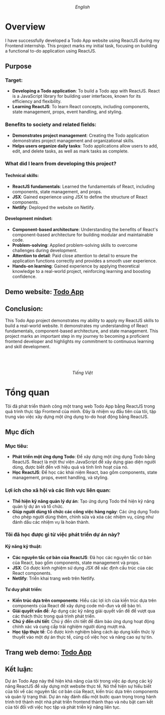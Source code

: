 <h6 align="center">English</h6>

# Overview
I have successfully developed a Todo App website using ReactJS during my Frontend internship. This project marks my initial task, focusing on building a functional to-do application using ReactJS.

## Purpose
### Target:
- **Developing a Todo application**: To build a Todo app with ReactJS. React is a JavaScript library for building user interfaces, known for its efficiency and flexibility.
- **Learning ReactJS**: To learn React concepts, including components, state management, props, event handling, and styling.

### Benefits to society and related fields:
- **Demonstrates project management**: Creating the Todo application demonstrates project management and organizational skills.
- **Helps users organize daily tasks**: Todo applications allow users to add, edit, and delete tasks, as well as mark tasks as complete.

### What did I learn from developing this project?
#### Technical skills:
- **ReactJS fundamentals**: Learned the fundamentals of React, including components, state management, and props.
- **JSX**: Gained experience using JSX to define the structure of React components.
- **Netlify**: Deployed the website on Netlify.

#### Development mindset:
- **Component-based architecture**: Understanding the benefits of React's component-based architecture for building modular and maintainable code.
- **Problem-solving**: Applied problem-solving skills to overcome challenges during development.
- **Attention to detail**: Paid close attention to detail to ensure the application functions correctly and provides a smooth user experience.
- **Hands-on learning**: Gained experience by applying theoretical knowledge to a real-world project, reinforcing learning and boosting confidence.

## Demo website: [Todo App](https://cthawngs-todo-app-reactjs.netlify.app/)

## Conclusion:
This Todo App project demonstrates my ability to apply my ReactJS skills to build a real-world website. It demonstrates my understanding of React fundamentals, component-based architecture, and state management. This project marks an important step in my journey to becoming a proficient frontend developer and highlights my commitment to continuous learning and skill development.
<br><br>

&nbsp;
<h6 align="center">Tiếng Việt</h6>

# Tổng quan
Tôi đã phát triển thành công một trang web Todo App bằng ReactJS trong quá trình thực tập Frontend của mình. Đây là nhiệm vụ đầu tiên của tôi, tập trung vào việc xây dựng một ứng dụng to-do hoạt động bằng ReactJS.

## Mục đích
### Mục tiêu:
- **Phát triển một ứng dụng Todo**: Để xây dựng một ứng dụng Todo bằng ReactJS. React là một thư viện JavaScript để xây dựng giao diện người dùng, được biết đến với hiệu quả và tính linh hoạt của nó.
- **Học ReactJS**: Để học các khái niệm React, bao gồm components, state management, props, event handling, và styling.

### Lợi ích cho xã hội và các lĩnh vực liên quan:
- **Thể hiện kỹ năng quản lý dự án**: Tạo ứng dụng Todo thể hiện kỹ năng quản lý dự án và tổ chức.
- **Giúp người dùng tổ chức các công việc hàng ngày**: Các ứng dụng Todo cho phép người dùng thêm, chỉnh sửa và xóa các nhiệm vụ, cũng như đánh dấu các nhiệm vụ là hoàn thành.

### Tôi đã học được gì từ việc phát triển dự án này?
#### Kỹ năng kỹ thuật:
- **Các nguyên tắc cơ bản của ReactJS**: Đã học các nguyên tắc cơ bản của React, bao gồm components, state management và props.
- **JSX**: Có được kinh nghiệm sử dụng JSX để xác định cấu trúc của các React components.
- **Netlify**: Triển khai trang web trên Netlify.

#### Tư duy phát triển:
- **Kiến trúc dựa trên components**: Hiểu các lợi ích của kiến trúc dựa trên components của React để xây dựng code mô-đun và dễ bảo trì.
- **Giải quyết vấn đề**: Áp dụng các kỹ năng giải quyết vấn đề để vượt qua các thách thức trong quá trình phát triển.
- **Chú ý đến chi tiết**: Chú ý đến chi tiết để đảm bảo ứng dụng hoạt động chính xác và cung cấp trải nghiệm người dùng mượt mà.
- **Học tập thực tế**: Có được kinh nghiệm bằng cách áp dụng kiến thức lý thuyết vào một dự án thực tế, củng cố việc học và nâng cao sự tự tin.

## Trang web demo: [Todo App](https://cthawngs-todo-app-reactjs.netlify.app/)

## Kết luận:
Dự án Todo App này thể hiện khả năng của tôi trong việc áp dụng các kỹ năng ReactJS để xây dựng một website thực tế. Nó thể hiện sự hiểu biết của tôi về các nguyên tắc cơ bản của React, kiến trúc dựa trên components và quản lý trạng thái. Dự án này đánh dấu một bước quan trọng trong hành trình trở thành một nhà phát triển frontend thành thạo và nêu bật cam kết của tôi đối với việc học tập và phát triển kỹ năng liên tục.
